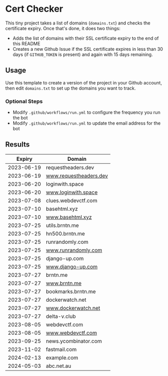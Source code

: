 # Cert Checker

This tiny project takes a list of domains (`domains.txt`) and checks the certificate expiry. Once that's done, it does two things:

- Adds the list of domains with their SSL certificate expiry to the end of this README
- Creates a new Github Issue if the SSL certificate expires in less than 30 days (if `GITHUB_TOKEN` is present) and again with 15 days remaining.


## Usage

Use this template to create a version of the project in your Github account, then edit `domains.txt` to set up the domains you want to track.


### Optional Steps

- Modify `.github/workflows/run.yml` to configure the frequency you run the bot
- Modify `.github/workflows/run.yml` to update the email address for the bot

## Results

| Expiry    | Domain   |
|-----------|----------|
| 2023-06-19 | requestheaders.dev |
| 2023-06-19 | www.requestheaders.dev |
| 2023-06-20 | loginwith.space |
| 2023-06-20 | www.loginwith.space |
| 2023-07-08 | clues.webdevctf.com |
| 2023-07-10 | basehtml.xyz |
| 2023-07-10 | www.basehtml.xyz |
| 2023-07-25 | utils.brntn.me |
| 2023-07-25 | hn500.brntn.me |
| 2023-07-25 | runrandomly.com |
| 2023-07-25 | www.runrandomly.com |
| 2023-07-25 | django-up.com |
| 2023-07-25 | www.django-up.com |
| 2023-07-27 | brntn.me |
| 2023-07-27 | www.brntn.me |
| 2023-07-27 | bookmarks.brntn.me |
| 2023-07-27 | dockerwatch.net |
| 2023-07-27 | www.dockerwatch.net |
| 2023-07-27 | delta-v.club |
| 2023-08-05 | webdevctf.com |
| 2023-08-05 | www.webdevctf.com |
| 2023-09-25 | news.ycombinator.com |
| 2023-11-02 | fastmail.com |
| 2024-02-13 | example.com |
| 2024-05-03 | abc.net.au |
